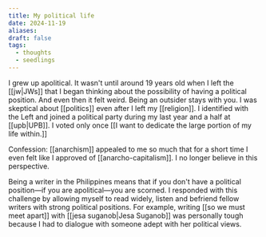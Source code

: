 ```yaml
---
title: My political life
date: 2024-11-19
aliases: 
draft: false
tags:
  - thoughts
  - seedlings
---
```

I grew up apolitical. It wasn't until around 19 years old when I left the [[jw|JWs]] that I began thinking about the possibility of having a political position. And even then it felt weird. Being an outsider stays with you. I was skeptical about [[politics]] even after I left my [[religion]]. I identified with the Left and joined a political party during my last year and a half at [[upb|UPB]]. I voted only once [[I want to dedicate the large portion of my life within.]]

Confession: [[anarchism]] appealed to me so much that for a short time I even felt like I approved of [[anarcho-capitalism]]. I no longer believe in this perspective.

Being a writer in the Philippines means that if you don't have a political position—if you are apolitical—you are scorned. I responded with this challenge by allowing myself to read widely, listen and befriend fellow writers with strong political positions. For example, writing [[so we must meet apart]] with [[jesa suganob|Jesa Suganob]] was personally tough because I had to dialogue with someone adept with her political views.